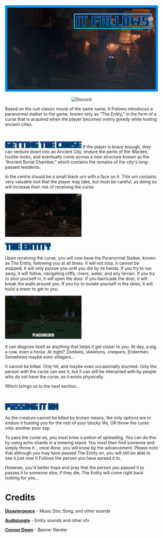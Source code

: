![](https://github.com/ThreeTAG/ItFollows/blob/main/media/banner/banner_if.png?raw=true)

<div style="text-align: center;">

![Discord](https://img.shields.io/discord/116908382878695430?style=for-the-badge&logo=discord&logoColor=f9dd55&label=Discord&color=f9dd55&link=https%3A%2F%2Fdiscord.gg%2FGATzmppJms)

</div>

Based on the cult classic movie of the same name, It Follows introduces a paranormal stalker to the game, known only as “The Entity,” in the form of a curse that is acquired when the player becomes overly greedy while looting ancient cities.

<br>

</br>

<img src="https://github.com/ThreeTAG/ItFollows/blob/main/media/gettingcurse.png?raw=true" width="50%">
If the player is brave enough, they can venture down into an Ancient City, endure the perils of the Warden, hostile mobs, and eventually come across a new structure known as the “Ancient Burial Chamber,” which contains the remains of the city's long-passed residents.

In the centre should be a small black urn with a face on it. This urn contains very valuable loot that the player may take, but must be careful, as doing so will increase their risk of receiving the curse.

<img src="https://github.com/ThreeTAG/ItFollows/blob/main/media/curse.gif?raw=true" width="50%">

<br>

</br>

<img src="https://github.com/ThreeTAG/ItFollows/blob/main/media/theentity.png?raw=true" width="30%">

Upon receiving the curse, you will now have the Paranormal Stalker, known as The Entity, following you at all times. It will not stop, it cannot be stopped, it will only pursue you until you die by its hands. 
If you try to run away, it will follow, navigating cliffs, rivers, water, and any terrain. 
If you try to shut yourself in, it will open the door. If you barricade the door, it will break the walls around you. If you try to isolate yourself in the skies, it will build a tower to get to you.

<img src="https://github.com/ThreeTAG/ItFollows/blob/main/media/entity.gif?raw=true" width="50%">

It can disguise itself as anything that helps it get closer to you. At day, a pig, a cow, even a horse. 
At night? Zombies, skeletons, creepers, Endermen. Sometimes maybe even villagers…

It cannot be killed. Only hit, and maybe even occasionally stunned. Only the person with the curse can see it, but it can still be interacted with by people who do not have the curse, as it exists physically. 

Which brings us to the next section…

<br>

</br>

<img src="https://github.com/ThreeTAG/ItFollows/blob/main/media/passingiton.png?raw=true" width="35%">


As the creature cannot be killed by known means, the only options are to endure it hunting you for the rest of your blocky life, OR throw the curse onto another poor sap.

To pass the curse on, you must brew a potion of spreading. You can do this by using echo shards in a brewing stand. 
You must then find someone and simply throw it… once done, you will know by the advancement. Please note that although you may have passed The Entity on, you will still be able to see it just now It Follows the person you have spread it to. 

However, you'd better hope and pray that the person you passed it to passes it to someone else, if they die, The Entity will come right back looking for you…

# Credits
**[Disasterpeace](https://disasterpeace.com/)** - Music Disc Song, and other sounds

**[Audiojungle](https://audiojungle.net/)** - Entity sounds and other sfx

**[Connor Dawn](https://twitter.com/TheConnorDawn)** - Banner Render
